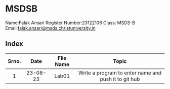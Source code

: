 # MSDSB 


Name:Falak Ansari
Register Number:23122106
Class: MSDS-B
Email:falak.ansari@msds.christuniversity.in

## Index
|Srno.|Date|Flie Name|Topic|
|:----:|:----:|:----:|:----:|
|1|23-08-23|Lab01|Write a program to enter name and push it to git hub